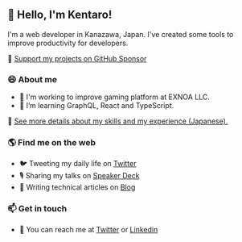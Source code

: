 ## 👋 Hello, I'm Kentaro!
I'm a web developer in Kanazawa, Japan. I've created some tools to improve productivity for developers.

💖 [Support my projects on GitHub Sponsor](https://github.com/sponsors/kentaro-m)

### 😄 About me 
- 🔭 I'm working to improve gaming platform at EXNOA LLC.
- 🌱 I’m learning GraphQL, React and TypeScript.

💪 [See more details about my skills and my experience (Japanese).](https://github.com/kentaro-m/resume)

### 🌎 Find me on the web
- 🐦 Tweeting my daily life on [Twitter](https://twitter.com/_kentaro_m)
- 🎙️ Sharing my talks on [Speaker Deck](https://speakerdeck.com/kentarom/)
- 📝 Writing technical articles on [Blog](https://blog.kentarom.com/)

### 📫 Get in touch
- 📧 You can reach me at [Twitter](https://twitter.com/_kentaro_m) or [Linkedin](https://www.linkedin.com/in/kentarom/)
